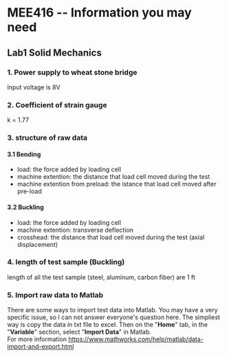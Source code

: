 # MEE416 -- Information you may need
## Lab1 Solid Mechanics
### 1. Power supply to wheat stone bridge
Input voltage is 8V 
### 2. Coefficient of strain gauge
k = 1.77
### 3. structure of raw data
#### 3.1 Bending
- load: the force added by loading cell
- machine extention: the distance that load cell moved during the test
- machine extention from preload: the istance that load cell moved after pre-load
#### 3.2 Buckling
- load: the force added by loading cell
- machine extention: transverse deflection
- crosshead: the distance that load cell moved during the test (axial displacement)
### 4. length of test sample (Buckling)
length of all the test sample (steel, aluminum, carbon fiber) are 1 ft
### 5. Import raw data to Matlab
There are some ways to import test data into Matlab. You may have a very specific issue, so I can not answer everyone's question here.
The simpliest way is copy the data in txt file to excel. Then on the "**Home**" tab, in the "**Variable**" section, select "**Import Data**" in Matlab.  
For more information https://www.mathworks.com/help/matlab/data-import-and-export.html
